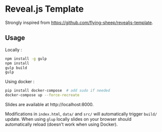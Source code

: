 # Reveal.js Template

Strongly inspired from https://github.com/flying-sheep/revealjs-template.

## Usage

Locally :

```sh
npm install -g gulp
npm install
gulp build
gulp
```


Using docker :

```sh
pip install docker-compose  # add sudo if needed
docker-compose up --force-recreate
```

Slides are available at http://localhost:8000.

Modifications in `index.html`, `data/` and `src/` will automatically trigger `build/` update. When using `glup` locally slides on your browser should automatically reload (doesn't work when using Docker).
